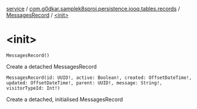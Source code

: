 [service](../../index.md) / [com.g0dkar.samplek8sproj.persistence.jooq.tables.records](../index.md) / [MessagesRecord](index.md) / [&lt;init&gt;](./-init-.md)

# &lt;init&gt;

`MessagesRecord()`

Create a detached MessagesRecord

`MessagesRecord(id: UUID!, active: Boolean!, created: OffsetDateTime!, updated: OffsetDateTime!, parent: UUID!, message: String!, visitorTypeId: Int!)`

Create a detached, initialised MessagesRecord

